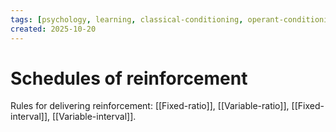 ```yaml
---
tags: [psychology, learning, classical-conditioning, operant-conditioning, observational-learning, cognition]
created: 2025-10-20
---
```

# Schedules of reinforcement

Rules for delivering reinforcement: [[Fixed-ratio]], [[Variable-ratio]], [[Fixed-interval]], [[Variable-interval]].

